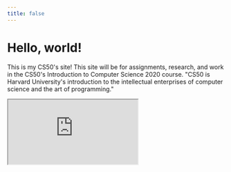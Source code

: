 ```yaml
---
title: false
---
```


# Hello, world!

This is my CS50's site! This site will be for assignments, research, and work in the CS50's Introduction to Computer Science 2020 course. "CS50 is Harvard University's introduction to the intellectual enterprises of computer science and the art of programming."

<iframe src="https://www.youtube.com/watch?v=3oFAJtFE8YU"></iframe>
